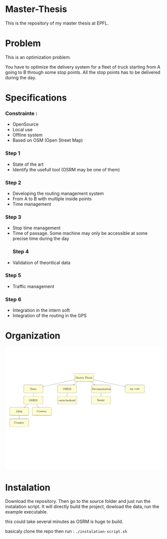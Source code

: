 # Master-Thesis

This is the repository of my master thesis at EPFL.

# Problem

This is an optimization problem.

You have to optimize the delivery system for a fleet of truck starting from A going to B through some stop points. All the stop points has to be delivered during the day.

# Specifications

### Constrainte :

-   OpenSource
-   Local use
-   Offline system
-   Based on OSM (Open Street Map)

### Step 1

-   State of the art
-   Identify the usefull tool (OSRM may be one of them)

### Step 2

-   Developing the routing management system
-   From A to B with multiple inside points
-   Time management

### Step 3

-   Stop time management
-   Time of passage.
       Some machine may only be accessible at some precise time during the day
    ### Step 4
-   Validation of theoritical data

### Step 5

-   Traffic management

### Step 6

-   Integration in the intern soft
-   Integration of the routing in the GPS

# Organization

![organizational graph of the project](https://github.com/GarfAbh/Master-Thesis/blob/master/Documentation/Image/Master_Thesis_Organizational_Graph.jpg)

# Instalation

Download the repository. Then go to the source folder and just run the instalation script. It will directly build the project, dowload the data, run the example executable.

this could take several minutes as OSRM is huge to build.

basicaly clone the repo then run :
`./instalation-script.sh`
